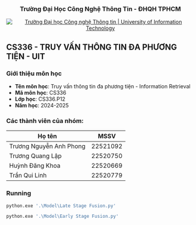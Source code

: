 
<h3 align="center" font-size= 14px;><b>Trường Đại Học Công Nghệ Thông Tin - ĐHQH TPHCM</b></h3>
<p align="center">
  <a href="https://www.uit.edu.vn/" title="Trường Đại học Công nghệ Thông tin" style="border: 5;">
    <img src="https://i.imgur.com/WmMnSRt.png" alt="Trường Đại học Công nghệ Thông tin | University of Information Technology">
  </a>
</p>




## **CS336 - TRUY VẤN THÔNG TIN ĐA PHƯƠNG TIỆN - UIT**

### Giới thiệu môn học
<a name="gioithieumonhoc"></a>
* **Tên môn học**: Truy vấn thông tin đa phương tiện - Information Retrieval
* **Mã môn học**: CS336
* **Lớp học**: CS336.P12
* **Năm học**: 2024-2025

### Các thành viên của nhóm:
Họ tên | MSSV
--- | ---
Trương Nguyễn Anh Phong | 22521092
Trương Quang Lập | 22520750
Huỳnh Đăng Khoa | 22520669
Trần Qui Linh | 22520779

### Running

```bash
python.exe '.\Model\Late Stage Fusion.py'
```
```bash
python.exe '.\Model\Early Stage Fusion.py'
```
